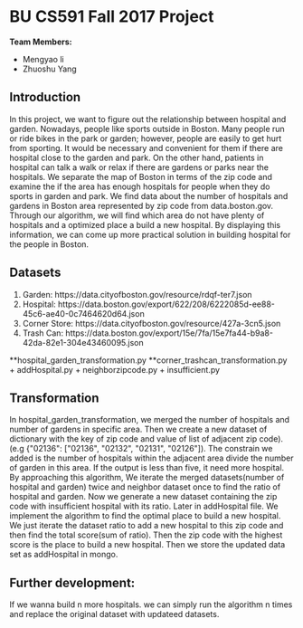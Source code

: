 # BU CS591 Fall 2017 Project

**Team Members:**
+ Mengyao li
+ Zhuoshu Yang

## Introduction
In this project, we want to figure out the relationship between hospital and garden. Nowadays, people like sports outside in Boston. Many people run or ride bikes in the park or garden; however, people are easily to get hurt from sporting. It would be necessary and convenient for them if there are hospital close to the garden and park. On the other hand, patients in hospital can talk a walk or relax if there are gardens or parks near the hospitals. We separate the map of Boston in terms of the zip code and examine the if the area has enough hospitals for people when they do sports in garden and park. We find data about the number of hospitals and gardens in Boston area represented by zip code from data.boston.gov. Through our algorithm, we will find which area do not have plenty of hospitals and a optimized place a build a new hospital. By displaying this information, we can come up more practical solution in building hospital for the people in Boston.

## Datasets
<ol>
  <li>Garden: https://data.cityofboston.gov/resource/rdqf-ter7.json </li>
  <li>Hospital: https://data.boston.gov/export/622/208/6222085d-ee88-45c6-ae40-0c7464620d64.json </li>
  <li>Corner Store: https://data.cityofboston.gov/resource/427a-3cn5.json </li>
  <li>Trash Can: https://data.boston.gov/export/15e/7fa/15e7fa44-b9a8-42da-82e1-304e43460095.json </li>
</ol> 
**hospital_garden_transformation.py
**corner_trashcan_transformation.py
+ addHospital.py
+ neighborzipcode.py
+ insufficient.py

## Transformation
In hospital_garden_transformation, we merged the number of hospitals and number of gardens in specific area. Then we create a new dataset of dictionary with the key of zip code and value of list of adjacent zip code). (e.g {"02136": ["02136", "02132", "02131", "02126"]). The constrain we added is the number of hospitals within the adjacent area divide the number of garden in this area. If the output is less than five, it need more hospital. By approaching this algorithm, We iterate the merged datasets(number of hospital and garden) twice and neighbor dataset once to find the ratio of hospital and garden. Now we generate a new dataset containing the zip code with insufficient hospital with its ratio. Later in addHospital file. We implement the algorithm to find the optimal place to build a new hospital. We just iterate the dataset ratio to add a new hospital to this zip code and then find the total score(sum of ratio). Then the zip code with the highest score is the place to build a new hospital. Then we store the updated data set as addHospital in mongo.

## Further development:
If we wanna build n more hospitals. we can simply run the algorithm n times and replace the original dataset with updateed datasets. 
